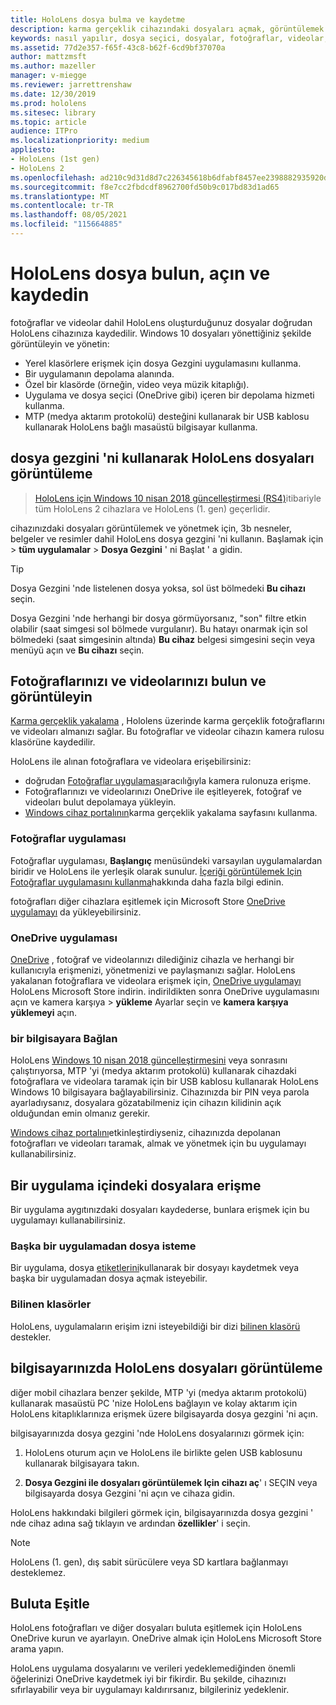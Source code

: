 ```yaml
---
title: HoloLens dosya bulma ve kaydetme
description: karma gerçeklik cihazındaki dosyaları açmak, görüntülemek ve yönetmek için HoloLens dosya gezgini 'ni nasıl kullanacağınızı öğrenin.
keywords: nasıl yapılır, dosya seçici, dosyalar, fotoğraflar, videolar, resimler, OneDrive, depolama, dosya gezgini, hololens
ms.assetid: 77d2e357-f65f-43c8-b62f-6cd9bf37070a
author: mattzmsft
ms.author: mazeller
manager: v-miegge
ms.reviewer: jarrettrenshaw
ms.date: 12/30/2019
ms.prod: hololens
ms.sitesec: library
ms.topic: article
audience: ITPro
ms.localizationpriority: medium
appliesto:
- HoloLens (1st gen)
- HoloLens 2
ms.openlocfilehash: ad210c9d31d8d7c226345618b6dfabf8457ee2398882935920d7b3217259a644
ms.sourcegitcommit: f8e7cc2fbdcdf8962700fd50b9c017bd83d1ad65
ms.translationtype: MT
ms.contentlocale: tr-TR
ms.lasthandoff: 08/05/2021
ms.locfileid: "115664885"
---
```

# <a name="find-open-and-save-files-on-hololens"></a>HoloLens dosya bulun, açın ve kaydedin

fotoğraflar ve videolar dahil HoloLens oluşturduğunuz dosyalar doğrudan HoloLens cihazınıza kaydedilir. Windows 10 dosyaları yönettiğiniz şekilde görüntüleyin ve yönetin:

- Yerel klasörlere erişmek için dosya Gezgini uygulamasını kullanma.
- Bir uygulamanın depolama alanında.
- Özel bir klasörde (örneğin, video veya müzik kitaplığı).
- Uygulama ve dosya seçici (OneDrive gibi) içeren bir depolama hizmeti kullanma.
- MTP (medya aktarım protokolü) desteğini kullanarak bir USB kablosu kullanarak HoloLens bağlı masaüstü bilgisayar kullanma.

## <a name="view-files-on-hololens-using-file-explorer"></a>dosya gezgini 'ni kullanarak HoloLens dosyaları görüntüleme

> [HoloLens için Windows 10 nisan 2018 güncelleştirmesi (RS4)](/windows/mixed-reality/release-notes-april-2018)itibariyle tüm HoloLens 2 cihazlara ve HoloLens (1. gen) geçerlidir.

cihazınızdaki dosyaları görüntülemek ve yönetmek için, 3b nesneler, belgeler ve resimler dahil HoloLens dosya gezgini 'ni kullanın. Başlamak için    >  **tüm uygulamalar**   >  **Dosya Gezgini** ' ni Başlat ' a gidin.

> [!TIP]
> Dosya Gezgini 'nde listelenen dosya yoksa, sol üst bölmedeki **Bu cihazı** seçin.

Dosya Gezgini 'nde herhangi bir dosya görmüyorsanız, "son" filtre etkin olabilir (saat simgesi sol bölmede vurgulanır). Bu hatayı onarmak için sol bölmedeki (saat simgesinin altında) **Bu cihaz** belgesi simgesini seçin veya menüyü açın ve **Bu cihazı** seçin.

## <a name="find-and-view-your-photos-and-videos"></a>Fotoğraflarınızı ve videolarınızı bulun ve görüntüleyin

[Karma gerçeklik yakalama](holographic-photos-and-videos.md) , Hololens üzerinde karma gerçeklik fotoğraflarını ve videoları almanızı sağlar.  Bu fotoğraflar ve videolar cihazın kamera rulosu klasörüne kaydedilir.

HoloLens ile alınan fotoğraflara ve videolara erişebilirsiniz:

- doğrudan [Fotoğraflar uygulaması](holographic-photos-and-videos.md)aracılığıyla kamera rulonuza erişme.
- Fotoğraflarınızı ve videolarınızı OneDrive ile eşitleyerek, fotoğraf ve videoları bulut depolamaya yükleyin.
- [Windows cihaz portalının](/windows/mixed-reality/using-the-windows-device-portal#mixed-reality-capture)karma gerçeklik yakalama sayfasını kullanma.

### <a name="photos-app"></a>Fotoğraflar uygulaması

Fotoğraflar uygulaması, **Başlangıç** menüsündeki varsayılan uygulamalardan biridir ve HoloLens ile yerleşik olarak sunulur. [İçeriği görüntülemek Için Fotoğraflar uygulamasını kullanma](holographic-photos-and-videos.md)hakkında daha fazla bilgi edinin.

fotoğrafları diğer cihazlara eşitlemek için Microsoft Store [OneDrive uygulamayı](https://www.microsoft.com/p/onedrive/9wzdncrfj1p3) da yükleyebilirsiniz.

### <a name="onedrive-app"></a>OneDrive uygulaması

[OneDrive](https://onedrive.live.com/) , fotoğraf ve videolarınızı dilediğiniz cihazla ve herhangi bir kullanıcıyla erişmenizi, yönetmenizi ve paylaşmanızı sağlar. HoloLens yakalanan fotoğraflara ve videolara erişmek için, [OneDrive uygulamayı](https://www.microsoft.com/p/onedrive/9wzdncrfj1p3) HoloLens Microsoft Store indirin. indirildikten sonra OneDrive uygulamasını açın ve kamera karşıya   >  **yükleme** Ayarlar seçin ve **kamera karşıya yüklemeyi** açın.

### <a name="connect-to-a-pc"></a>bir bilgisayara Bağlan

HoloLens [Windows 10 nisan 2018 güncelleştirmesini](/windows/mixed-reality/release-notes-april-2018) veya sonrasını çalıştırıyorsa, MTP 'yi (medya aktarım protokolü) kullanarak cihazdaki fotoğraflara ve videolara taramak için bir USB kablosu kullanarak HoloLens Windows 10 bilgisayara bağlayabilirsiniz. Cihazınızda bir PIN veya parola ayarladıysanız, dosyalara gözatabilmeniz için cihazın kilidinin açık olduğundan emin olmanız gerekir.  

[Windows cihaz portalını](/windows/mixed-reality/using-the-windows-device-portal)etkinleştirdiyseniz, cihazınızda depolanan fotoğrafları ve videoları taramak, almak ve yönetmek için bu uygulamayı kullanabilirsiniz.

## <a name="access-files-within-an-app"></a>Bir uygulama içindeki dosyalara erişme

Bir uygulama aygıtınızdaki dosyaları kaydederse, bunlara erişmek için bu uygulamayı kullanabilirsiniz.

### <a name="requesting-files-from-another-app"></a>Başka bir uygulamadan dosya isteme

Bir uygulama, dosya [etiketlerini](/windows/mixed-reality/app-model#file-pickers)kullanarak bir dosyayı kaydetmek veya başka bir uygulamadan dosya açmak isteyebilir.

### <a name="known-folders"></a>Bilinen klasörler

HoloLens, uygulamaların erişim izni isteyebildiği bir dizi [bilinen klasörü](/windows/mixed-reality/app-model#known-folders) destekler.

## <a name="view-hololens-files-on-your-pc"></a>bilgisayarınızda HoloLens dosyaları görüntüleme

diğer mobil cihazlara benzer şekilde, MTP 'yi (medya aktarım protokolü) kullanarak masaüstü PC 'nize HoloLens bağlayın ve kolay aktarım için HoloLens kitaplıklarınıza erişmek üzere bilgisayarda dosya gezgini 'ni açın.

bilgisayarınızda dosya gezgini 'nde HoloLens dosyalarınızı görmek için:

1. HoloLens oturum açın ve HoloLens ile birlikte gelen USB kablosunu kullanarak bilgisayara takın.

1. **Dosya Gezgini ile dosyaları görüntülemek Için cihazı aç**' ı SEÇIN veya bilgisayarda dosya Gezgini 'ni açın ve cihaza gidin.

HoloLens hakkındaki bilgileri görmek için, bilgisayarınızda dosya gezgini ' nde cihaz adına sağ tıklayın ve ardından **özellikler**' i seçin.

> [!NOTE]
> HoloLens (1. gen), dış sabit sürücülere veya SD kartlara bağlanmayı desteklemez.

## <a name="sync-to-the-cloud"></a>Buluta Eşitle

HoloLens fotoğrafları ve diğer dosyaları buluta eşitlemek için HoloLens OneDrive kurun ve ayarlayın. OneDrive almak için HoloLens Microsoft Store arama yapın.

HoloLens uygulama dosyalarını ve verileri yedeklemediğinden önemli öğelerinizi OneDrive kaydetmek iyi bir fikirdir. Bu şekilde, cihazınızı sıfırlayabilir veya bir uygulamayı kaldırırsanız, bilgileriniz yedeklenir.
